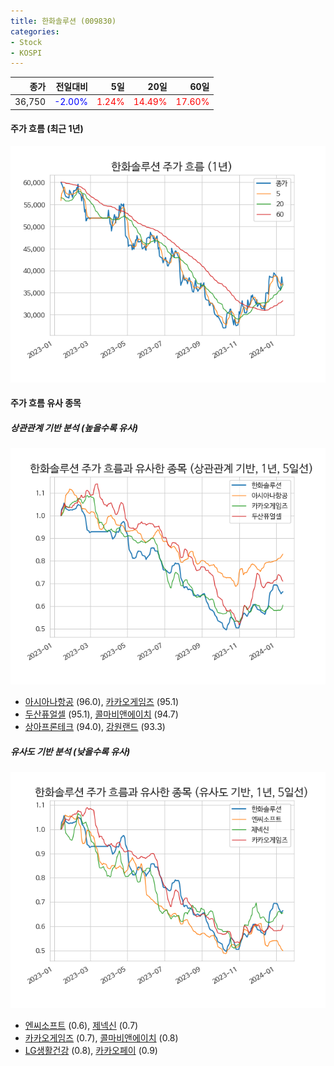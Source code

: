 ```yaml
---
title: 한화솔루션 (009830)
categories:
- Stock
- KOSPI
---
```


|종가|전일대비|5일|20일|60일|
|---:|-------:|--:|---:|---:|
|36,750|<span style="color: blue">-2.00%</span>|<span style="color: red">1.24%</span>|<span style="color: red">14.49%</span>|<span style="color: red">17.60%</span>|

<!-- more -->


#### 주가 흐름 (최근 1년)
![009830](/assets/images/stock/009830.png)


#### 주가 흐름 유사 종목


##### 상관관계 기반 분석 (높을수록 유사)
![009830](/assets/images/stock/009830_corr.png)
- [아시아나항공](/020560/) (96.0), [카카오게임즈](/293490/) (95.1)
- [두산퓨얼셀](/336260/) (95.1), [콜마비앤에이치](/200130/) (94.7)
- [상아프론테크](/089980/) (94.0), [강원랜드](/035250/) (93.3)


##### 유사도 기반 분석 (낮을수록 유사)	
![009830](/assets/images/stock/009830_sim.png)
- [엔씨소프트](/036570/) (0.6), [제넥신](/095700/) (0.7)
- [카카오게임즈](/293490/) (0.7), [콜마비앤에이치](/200130/) (0.8)
- [LG생활건강](/051900/) (0.8), [카카오페이](/377300/) (0.9)